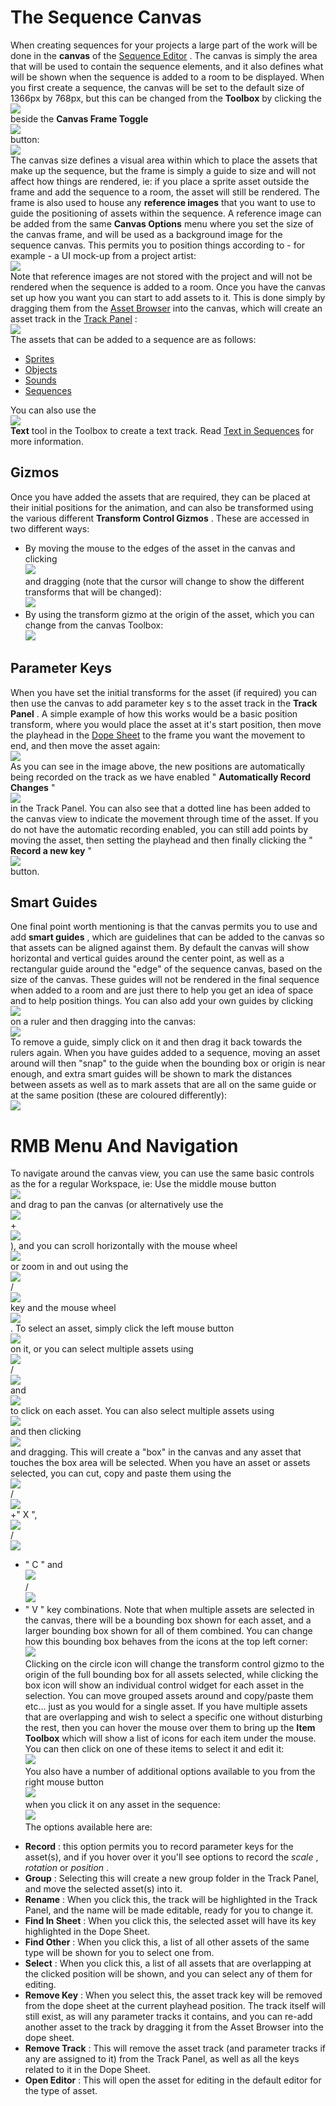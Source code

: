 # The Sequence Canvas

When creating sequences for your projects a large part of the work will
be done in the **canvas** of the [Sequence Editor](../Sequences) .
The canvas is simply the area that will be used to contain the sequence
elements, and it also defines what will be shown when the sequence is
added to a room to be displayed. When you first create a sequence, the
canvas will be set to the default size of 1366px by 768px, but this can
be changed from the **Toolbox** by clicking the  
![](https://gms.magecorn.com/Manual/assets/Images/Icons/Icon_CanvasOptions.png)  
beside the **Canvas Frame Toggle**  
![](https://gms.magecorn.com/Manual/assets/Images/Icons/Icon_ToggleCanvas.png)  
button:  
![](https://gms.magecorn.com/Manual/assets/Images/Asset_Editors/Editor_Sequences_CanvasControls.png)  
The canvas size defines a visual area within which to place the assets
that make up the sequence, but the frame is simply a guide to size and
will not affect how things are rendered, ie: if you place a sprite asset
outside the frame and add the sequence to a room, the asset will still
be rendered. The frame is also used to house any **reference images**
that you want to use to guide the positioning of assets within the
sequence. A reference image can be added from the same **Canvas
Options** menu where you set the size of the canvas frame, and will be
used as a background image for the sequence canvas. This permits you to
position things according to - for example - a UI mock-up from a project
artist:  
![](https://gms.magecorn.com/Manual/assets/Images/Asset_Editors/Canvas_Reference.png)  
Note that reference images are not stored with the project and will not
be rendered when the sequence is added to a room. Once you have the
canvas set up how you want you can start to add assets to it. This is
done simply by dragging them from the [Asset
Browser](../../Introduction/The_Asset_Browser) into the canvas,
which will create an asset track in the [Track
Panel](The_Track_Panel) :  
![](https://gms.magecorn.com/Manual/assets/Images/Asset_Editors/Canvas_Add_Asset.gif)  
The assets that can be added to a sequence are as follows:

-   [Sprites](../Sprites)
-   [Objects](../Objects)
-   [Sounds](../Sounds)
-   [Sequences](../Sequences)

You can also use the  
![](https://gms.magecorn.com/Manual/assets/Images/Icons/Icon_TextButton.png)  
**Text** tool in the Toolbox to create a text track. Read [Text in
Sequences](Text_in_Sequences) for more information.

## Gizmos

Once you have added the assets that are required, they can be placed at
their initial positions for the animation, and can also be transformed
using the various different **Transform Control Gizmos** . These are
accessed in two different ways:

-   By moving the mouse to the edges of the asset in the canvas and
    clicking  
    ![](https://gms.magecorn.com/Manual/assets/Images/Icons/Icon_LMB.png)  
    and dragging (note that the cursor will change to show the different
    transforms that will be changed):  
    ![](https://gms.magecorn.com/Manual/assets/Images/Asset_Editors/Canvas_Edit_Transforms.gif)  
-   By using the transform gizmo at the origin of the asset, which you
    can change from the canvas Toolbox:  
    ![](https://gms.magecorn.com/Manual/assets/Images/Asset_Editors/Canvas_Edit_Widgets.gif)  

## Parameter Keys

When you have set the initial transforms for the asset (if required) you
can then use the canvas to add parameter key s to the asset track in the
**Track Panel** . A simple example of how this works would be a basic
position transform, where you would place the asset at it's start
position, then move the playhead in the [Dope
Sheet](Using_The_Dope_Sheet) to the frame you want the movement to
end, and then move the asset again:  
![](https://gms.magecorn.com/Manual/assets/Images/Asset_Editors/Canvas_Add_Keys.gif)  
As you can see in the image above, the new positions are automatically
being recorded on the track as we have enabled " **Automatically Record
Changes** "  
![](https://gms.magecorn.com/Manual/assets/Images/Icons/Icon_Seq_Record.png)  
in the Track Panel. You can also see that a dotted line has been added
to the canvas view to indicate the movement through time of the asset.
If you do not have the automatic recording enabled, you can still add
points by moving the asset, then setting the playhead and then finally
clicking the " **Record a new key** "  
![](https://gms.magecorn.com/Manual/assets/Images/Icons/Icon_Seq_Add.png)  
button.

## Smart Guides

One final point worth mentioning is that the canvas permits you to use
and add **smart guides** , which are guidelines that can be added to the
canvas so that assets can be aligned against them. By default the canvas
will show horizontal and vertical guides around the center point, as
well as a rectangular guide around the "edge" of the sequence canvas,
based on the size of the canvas. These guides will not be rendered in
the final sequence when added to a room and are just there to help you
get an idea of space and to help position things. You can also add your
own guides by clicking  
![](https://gms.magecorn.com/Manual/assets/Images/Icons/Icon_LMB.png)  
on a ruler and then dragging into the canvas:  
![](https://gms.magecorn.com/Manual/assets/Images/Asset_Editors/Canvas_Adding_Guides.gif)  
To remove a guide, simply click on it and then drag it back towards the
rulers again. When you have guides added to a sequence, moving an asset
around will then "snap" to the guide when the bounding box or origin is
near enough, and extra smart guides will be shown to mark the distances
between assets as well as to mark assets that are all on the same guide
or at the same position (these are coloured differently):  
![](https://gms.magecorn.com/Manual/assets/Images/Asset_Editors/Canvas_Smart_Guides.gif)  

# RMB Menu And Navigation

To navigate around the canvas view, you can use the same basic controls
as the for a regular Workspace, ie: Use the middle mouse button  
![](https://gms.magecorn.com/Manual/assets/Images/Icons/Icon_MMB.png)  
and drag to pan the canvas (or alternatively use the  
![](https://gms.magecorn.com/Manual/assets/Images/Icons/Icon_Space.png)  
+  
![](https://gms.magecorn.com/Manual/assets/Images/Icons/Icon_LMB.png)  
), and you can scroll horizontally with the mouse wheel  
![](https://gms.magecorn.com/Manual/assets/Images/Icons/Icon_MMB.png)  
or zoom in and out using the  
![](https://gms.magecorn.com/Manual/assets/Images/Icons/Icon_Ctrl.png)  
/  
![](https://gms.magecorn.com/Manual/assets/Images/Icons/Icon_Cmd.png)  
key and the mouse wheel  
![](https://gms.magecorn.com/Manual/assets/Images/Icons/Icon_MMB.png)  
. To select an asset, simply click the left mouse button  
![](https://gms.magecorn.com/Manual/assets/Images/Icons/Icon_LMB.png)  
on it, or you can select multiple assets using  
![](https://gms.magecorn.com/Manual/assets/Images/Icons/Icon_Ctrl.png)  
/  
![](https://gms.magecorn.com/Manual/assets/Images/Icons/Icon_Cmd.png)  
and  
![](https://gms.magecorn.com/Manual/assets/Images/Icons/Icon_LMB.png)  
to click on each asset. You can also select multiple assets using  
![](https://gms.magecorn.com/Manual/assets/Images/Icons/Icon_Shift.png)  
and then clicking  
![](https://gms.magecorn.com/Manual/assets/Images/Icons/Icon_LMB.png)  
and dragging. This will create a "box" in the canvas and any asset that
touches the box area will be selected. When you have an asset or assets
selected, you can cut, copy and paste them using the  
![](https://gms.magecorn.com/Manual/assets/Images/Icons/Icon_Ctrl.png)  
/  
![](https://gms.magecorn.com/Manual/assets/Images/Icons/Icon_Cmd.png)  
+" X ",  
![](https://gms.magecorn.com/Manual/assets/Images/Icons/Icon_Ctrl.png)  
/  
![](https://gms.magecorn.com/Manual/assets/Images/Icons/Icon_Cmd.png)  
+ " C " and  
![](https://gms.magecorn.com/Manual/assets/Images/Icons/Icon_Ctrl.png)  
/  
![](https://gms.magecorn.com/Manual/assets/Images/Icons/Icon_Cmd.png)  
+ " V " key combinations. Note that when multiple assets are selected in
the canvas, there will be a bounding box shown for each asset, and a
larger bounding box shown for all of them combined. You can change how
this bounding box behaves from the icons at the top left corner:  
![](https://gms.magecorn.com/Manual/assets/Images/Asset_Editors/Canvas_BBox_Controls.png)  
Clicking on the circle icon will change the transform control gizmo to
the origin of the full bounding box for all assets selected, while
clicking the box icon will show an individual control widget for each
asset in the selection. You can move grouped assets around and
copy/paste them etc... just as you would for a single asset. If you have
multiple assets that are overlapping and wish to select a specific one
without disturbing the rest, then you can hover the mouse over them to
bring up the **Item Toolbox** which will show a list of icons for each
item under the mouse. You can then click on one of these items to select
it and edit it:  
![](https://gms.magecorn.com/Manual/assets/Images/Asset_Editors/Canvas_Item_Toolbox.gif)  
You also have a number of additional options available to you from the
right mouse button  
![](https://gms.magecorn.com/Manual/assets/Images/Icons/Icon_RMB.png)  
when you click it on any asset in the sequence:  
![](https://gms.magecorn.com/Manual/assets/Images/Asset_Editors/Canvas_RMB_Menu.png)  
The options available here are:

-   **Record** : this option permits you to record parameter keys for
    the asset(s), and if you hover over it you'll see options to record
    the *scale* , *rotation* or *position* .
-   **Group** : Selecting this will create a new group folder in the
    Track Panel, and move the selected asset(s) into it.
-   **Rename** : When you click this, the track will be highlighted in
    the Track Panel, and the name will be made editable, ready for you
    to change it.
-   **Find In Sheet** : When you click this, the selected asset will
    have its key highlighted in the Dope Sheet.
-   **Find Other** : When you click this, a list of all other assets of
    the same type will be shown for you to select one from.
-   **Select** : When you click this, a list of all assets that are
    overlapping at the clicked position will be shown, and you can
    select any of them for editing.
-   **Remove Key** : When you select this, the asset track key will be
    removed from the dope sheet at the current playhead position. The
    track itself will still exist, as will any parameter tracks it
    contains, and you can re-add another asset to the track by dragging
    it from the Asset Browser into the dope sheet.
-   **Remove Track** : This will remove the asset track (and parameter
    tracks if any are assigned to it) from the Track Panel, as well as
    all the keys related to it in the Dope Sheet.
-   **Open Editor** : This will open the asset for editing in the
    default editor for the type of asset.
